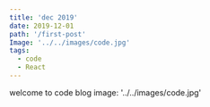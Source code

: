 ```yaml
---
title: 'dec 2019'
date: 2019-12-01
path: '/first-post'
Image: '../../images/code.jpg'
tags:
  - code
  - React
---
```


welcome to code blog
image: '../../images/code.jpg'
